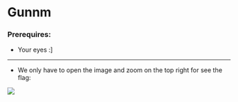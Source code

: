 # Gunnm

### Prerequires:

- Your eyes :]

-----------------

- We only have to open the image and zoom on the top right for see the flag:

<img src="https://cdn.discordapp.com/attachments/698984879823519827/774629226727866398/unknown.png">

